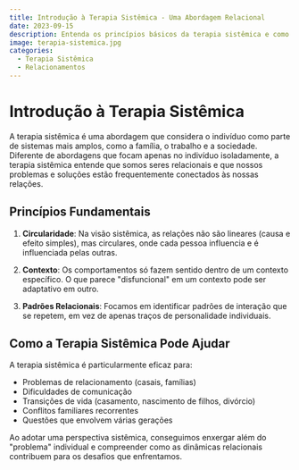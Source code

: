```yaml
---
title: Introdução à Terapia Sistêmica - Uma Abordagem Relacional
date: 2023-09-15
description: Entenda os princípios básicos da terapia sistêmica e como ela pode ajudar a melhorar seus relacionamentos.
image: terapia-sistemica.jpg
categories: 
  - Terapia Sistêmica
  - Relacionamentos
---
```


# Introdução à Terapia Sistêmica

A terapia sistêmica é uma abordagem que considera o indivíduo como parte de sistemas mais amplos, como a família, o trabalho e a sociedade. Diferente de abordagens que focam apenas no indivíduo isoladamente, a terapia sistêmica entende que somos seres relacionais e que nossos problemas e soluções estão frequentemente conectados às nossas relações.

## Princípios Fundamentais

1. **Circularidade**: Na visão sistêmica, as relações não são lineares (causa e efeito simples), mas circulares, onde cada pessoa influencia e é influenciada pelas outras.

2. **Contexto**: Os comportamentos só fazem sentido dentro de um contexto específico. O que parece "disfuncional" em um contexto pode ser adaptativo em outro.

3. **Padrões Relacionais**: Focamos em identificar padrões de interação que se repetem, em vez de apenas traços de personalidade individuais.

## Como a Terapia Sistêmica Pode Ajudar

A terapia sistêmica é particularmente eficaz para:

- Problemas de relacionamento (casais, famílias)
- Dificuldades de comunicação
- Transições de vida (casamento, nascimento de filhos, divórcio)
- Conflitos familiares recorrentes
- Questões que envolvem várias gerações

Ao adotar uma perspectiva sistêmica, conseguimos enxergar além do "problema" individual e compreender como as dinâmicas relacionais contribuem para os desafios que enfrentamos.
